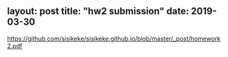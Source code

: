 layout: post
title: "hw2 submission"
date: 2019-03-30
---
https://github.com/sisikeke/sisikeke.github.io/blob/master/_post/homework2.pdf
